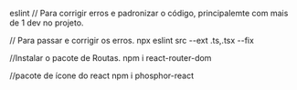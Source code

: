 eslint
// Para corrigir erros e padronizar o código, principalemte com mais de 1 dev no projeto.

// Para passar e corrigir os erros.
npx eslint src --ext .ts,.tsx --fix

//Instalar o pacote de Routas.
npm i react-router-dom

//pacote de ícone do react
npm i phosphor-react